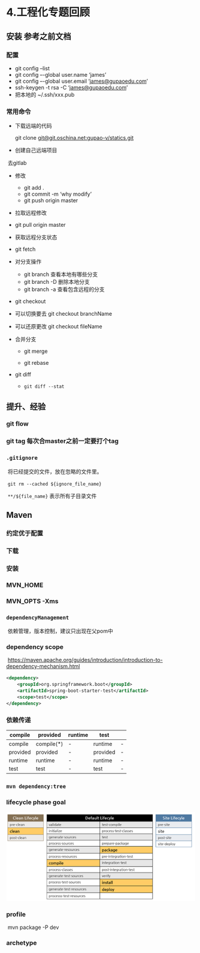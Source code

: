 # 4.工程化专题回顾

## 安装 参考之前文档

### 配置

* git config –list
* git config –-global user.name ‘james’
* git config –-global user.email ‘james@gupaoedu.com’
* ssh-keygen -t rsa -C ‘james@gupaoedu.com’
* 把本地的 ~/.ssh/xxx.pub 

### 常用命令

* 下载远端的代码

  git clone [git@git.oschina.net:gupao-v/statics.git](mailto:git@git.oschina.net:gupao-v/statics.git)

* 创建自己远端项目 

​      去gitlab

* 修改
  * git add .
  * git commit -m ‘why modify’
  * git push origin master

* 拉取远程修改
  
* git pull origin master
  
* 获取远程分支状态
  
* git fetch 
  
* 对分支操作
  * git branch 查看本地有哪些分支
  * git branch -D 删除本地分支
  * git branch -a 查看包含远程的分支

*  git checkout 
  * 可以切换要去  git checkout branchName
  * 可以还原更改  git checkout fileName

* 合并分支

  * git merge

  * git rebase

* git diff

  * `git diff --stat`
  
  

## 提升、经验

### git flow

### git tag 每次合master之前一定要打个tag

### `.gitignore`

​	将已经提交的文件，放在忽略的文件里。

​	`git rm --cached ${ignore_file_name}`

​	`**/${file_name}` 表示所有子目录文件

## Maven

### 约定优于配置

### 下载

### 安装

### MVN_HOME

###  MVN_OPTS  -Xms

### `dependencyManagement` 

​	依赖管理，版本控制，建议只出现在父pom中

### dependency scope

​	https://maven.apache.org/guides/introduction/introduction-to-dependency-mechanism.html

```xml
<dependency>
    <groupId>org.springframework.boot</groupId>
    <artifactId>spring-boot-starter-test</artifactId>
    <scope>test</scope>
</dependency>
```

### 依赖传递

| compile  | provided   | runtime | test     |      |
| -------- | ---------- | ------- | -------- | ---- |
| compile  | compile(*) | -       | runtime  | -    |
| provided | provided   | -       | provided | -    |
| runtime  | runtime    | -       | runtime  | -    |
| test     | test       | -       | test     | -    |

### `mvn dependency:tree` 

### lifecycle phase goal

![1566057630927](img/lifecycle.png)

### profile

​	mvn package -P dev

### archetype